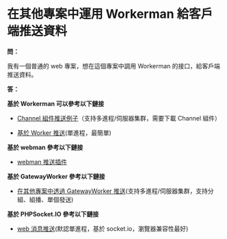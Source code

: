 # 在其他專案中運用 Workerman 給客戶端推送資料

**問：**

我有一個普通的 web 專案，想在這個專案中調用 Workerman 的接口，給客戶端推送資料。

**答：**

**基於 Workerman 可以參考以下鏈接**

- [Channel 組件推送例子](../components/channel-examples.md)（支持多進程/伺服器集群，需要下載 Channel 組件）

- [基於 Worker 推送](https://www.workerman.net/q/508)(單進程，最簡單)

**基於 webman 參考以下鏈接**
- [webman 推送插件](https://www.workerman.net/plugin/2)

**基於 GatewayWorker 參考以下鏈接**

- [在其他專案中透過 GatewayWorker 推送](https://www.workerman.net/doc/gateway-worker/push-in-other-project.html)(支持多進程/伺服器集群，支持分組、組播、單個發送)

**基於 PHPSocket.IO 參考以下鏈接**

- [web 消息推送](https://www.workerman.net/web-sender)(默認單進程，基於 socket.io，瀏覽器兼容性最好)
